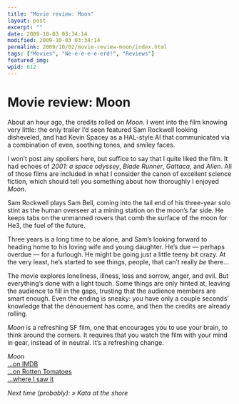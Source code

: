 ```yaml
---
title: "Movie review: Moon"
layout: post
excerpt: ""
date: 2009-10-03 03:34:14
modified: 2009-10-03 03:34:14
permalink: 2009/10/02/movie-review-moon/index.html
tags: ["Movies", "Ne-e-e-e-e-erd!", "Reviews"]
featured_img: 
wpid: 612
---
```


# Movie review: Moon

About an hour ago, the credits rolled on *Moon*. I went into the film knowing very little: the only trailer I’d seen featured Sam Rockwell looking disheveled, and had Kevin Spacey as a HAL-style AI that communicated via a combination of even, soothing tones, and smiley faces.

I won’t post any spoilers here, but suffice to say that I quite liked the film. It had echoes of *2001: a space odyssey*, *Blade Runner*, *Gattaca*, and *Alien*. All of those films are included in what I consider the canon of excellent science fiction, which should tell you something about how thoroughly I enjoyed *Moon*.

Sam Rockwell plays Sam Bell, coming into the tail end of his three-year solo stint as the human overseer at a mining station on the moon’s far side. He keeps tabs on the unmanned rovers that comb the surface of the moon for He3, the fuel of the future.

Three years is a long time to be alone, and Sam’s looking forward to heading home to his loving wife and young daughter. He’s due — perhaps overdue — for a furlough. He might be going just a little teeny bit crazy. At the very least, he’s started to see things, people, that can’t really *be* there…

The movie explores loneliness, illness, loss and sorrow, anger, and evil. But everything’s done with a light touch. Some things are only hinted at, leaving the audience to fill in the gaps, trusting that the audience members are smart enough. Even the ending is sneaky: you have only a couple seconds’ knowledge that the dénouement has come, and then the credits are already rolling.

*Moon* is a refreshing SF film, one that encourages you to use your brain, to think around the corners. It requires that you watch the film with your mind in gear, instead of in neutral. It’s a refreshing change.

*Moon*  
[…on IMDB](http://www.imdb.com/title/tt1182345/)  
[…on Rotten Tomatoes](http://www.rottentomatoes.com/m/10009075-moon/)  
[…where I saw it](http://filmfest.mb.ca/site/detail/278)

*Next time (probably): » Kata at the shore*